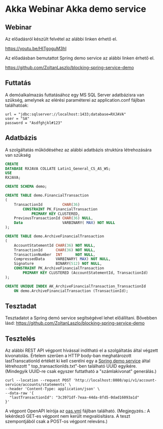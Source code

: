 # Akka Webinar Akka demo service

## Webinar

Az előadásról készült felvétel az alábbi linken érhető el.

https://youtu.be/HITgoguM3hI

Az előadásban bemutattot Spring demo service az alábbi linken érhető el.

https://github.com/ZoltanLaszlo/blocking-spring-service-demo

## Futtatás

A demóalkalmazás futtatásához egy MS SQL Server adatbázisra van szükség, amelynek az elérési paraméterei az
application.conf fájlban találhatóak:

```hocon
url = "jdbc:sqlserver://localhost:1433;database=RXJAVA"
user = "SA"
password = "Asdfghjkl#123"
```

## Adatbázis

A szolgáltatás működéséhez az alábbi adatbázis struktúra létrehozására van szükség

```sql
CREATE
DATABASE RXJAVA COLLATE Latin1_General_CS_AS_WS;
USE
RXJAVA;

CREATE SCHEMA demo;

CREATE TABLE demo.FinancialTransaction
(
    TransactionId         CHAR(36)
        CONSTRAINT PK_FinancialTransaction
            PRIMARY KEY CLUSTERED,
    PreviousTransactionId CHAR(36) NULL,
    Data                  VARBINARY( MAX) NOT NULL
);

CREATE TABLE demo.ArchiveFinancialTransaction
(
    AccountStatementId CHAR(36) NOT NULL,
    TransactionId      CHAR(36) NOT NULL,
    TransactionNumber  INT      NOT NULL,
    CompressedData     VARBINARY( MAX) NOT NULL,
    Signature          BINARY(512) NOT NULL,
    CONSTRAINT PK_ArchiveFinancialTransaction
        PRIMARY KEY CLUSTERED (AccountStatementId, TransactionId)
);

CREATE UNIQUE INDEX AK_ArchiveFinancialTransaction_TransactionId
    ON demo.ArchiveFinancialTransaction (TransactionId);
```

## Tesztadat

Tesztadatot a Spring demó service segítségével lehet előállítani. Bővebben
lásd: https://github.com/ZoltanLaszlo/blocking-spring-service-demo

## Tesztelés

Az alábbi REST API végpont hívással indítható el a szolgáltatás által végzett kivonatolás. Értelem szerűen a HTTP
body-ban meghatározott lastTranscationId értékét ki kell cserélni egy
a [Spring demo service](https://github.com/ZoltanLaszlo/blocking-spring-service-demo) által létrehozott "
top_transactionIds.txt"-ben található UUID egyikére. (Mindegyik UUID-re csak egyszer futtatható a "számlakivonat"
generálás.)

```shell
curl --location --request POST 'http://localhost:8080/api/v1/account-service/accounts/statements' \
--header 'Content-Type: application/json' \
--data-raw '{
  "lastTransactionId": "3c3971df-7eaa-44da-8fd5-0dad16093a1d"
}'
```

A végpont OpenAPI leírója az [oas.yml](https://github.com/ZoltanLaszlo/blocking-spring-service-demo/blob/main/oas.yml)
fájlban található.
(Megjegyzés.: A lekérdező GET-es végpont nem került megvalósításra. A teszt szempontjából csak a POST-os végpont
releváns.)